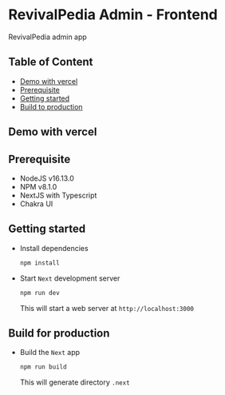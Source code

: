 # RevivalPedia Admin - Frontend

RevivalPedia admin app

## Table of Content

- [Demo with vercel](#Demo-with-vercel)
- [Prerequisite](#Prerequisite)
- [Getting started](#Getting-started)
- [Build to production](#Build-to-production)

## Demo with vercel

## Prerequisite

- NodeJS v16.13.0
- NPM v8.1.0
- NextJS with Typescript
- Chakra UI

## Getting started

- Install dependencies

  ```bash
  npm install
  ```

- Start `Next` development server

  ```bash
  npm run dev
  ```

  This will start a web server at `http://localhost:3000`

## Build for production

- Build the `Next` app

  ```bash
  npm run build
  ```

  This will generate directory `.next`
